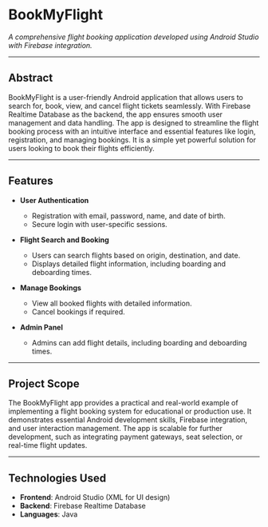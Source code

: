# **BookMyFlight**  
_A comprehensive flight booking application developed using Android Studio with Firebase integration._

---

## **Abstract**  
BookMyFlight is a user-friendly Android application that allows users to search for, book, view, and cancel flight tickets seamlessly. With Firebase Realtime Database as the backend, the app ensures smooth user management and data handling. The app is designed to streamline the flight booking process with an intuitive interface and essential features like login, registration, and managing bookings. It is a simple yet powerful solution for users looking to book their flights efficiently.

---

## **Features**
- **User Authentication**  
  - Registration with email, password, name, and date of birth.
  - Secure login with user-specific sessions.
  
- **Flight Search and Booking**  
  - Users can search flights based on origin, destination, and date.
  - Displays detailed flight information, including boarding and deboarding times.

- **Manage Bookings**  
  - View all booked flights with detailed information.
  - Cancel bookings if required.

- **Admin Panel**  
  - Admins can add flight details, including boarding and deboarding times.

---

## **Project Scope**  
The BookMyFlight app provides a practical and real-world example of implementing a flight booking system for educational or production use. It demonstrates essential Android development skills, Firebase integration, and user interaction management. The app is scalable for further development, such as integrating payment gateways, seat selection, or real-time flight updates.

---

## **Technologies Used**
- **Frontend**: Android Studio (XML for UI design)  
- **Backend**: Firebase Realtime Database  
- **Languages**: Java  
